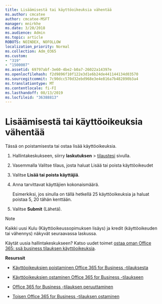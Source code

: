 ```yaml
---
title: Lisäämisestä tai käyttöoikeuksia vähentää
ms.author: cmcatee
author: cmcatee-MSFT
manager: mnirkhe
ms.date: 3/20/2018
ms.audience: Admin
ms.topic: article
ROBOTS: NOINDEX, NOFOLLOW
localization_priority: Normal
ms.collection: Adm_O365
ms.custom:
- "319"
- "1500007"
ms.assetid: 69797abf-3e60-4be2-b0a7-26022a14397e
ms.openlocfilehash: f2d9896f10f122e3d1e6b24de441144134d03570
ms.sourcegitcommit: 7c90dcc570d32ebd968e3e4e816a7b482890b3a4
ms.translationtype: MT
ms.contentlocale: fi-FI
ms.lasthandoff: 08/13/2019
ms.locfileid: "36388813"
---
```

# <a name="how-to-add-or-reduce-licenses"></a>Lisäämisestä tai käyttöoikeuksia vähentää

Tässä on poistamisesta tai ostaa lisää käyttöoikeuksia.
  
1. Hallintakeskukseen, siirry **laskutuksen** \> [tilaustesi](https://go.microsoft.com/fwlink/p/?linkid=842054) sivulla.

2. Vasemmalla Valitse tilaus, josta haluat Lisää tai poista käyttöoikeudet

3. Valitse **Lisää tai poista käyttäjiä**.

4. Anna tarvittavat käyttäjien kokonaismäärä.

    Esimerkiksi, jos sinulla on tällä hetkellä 25 käyttöoikeuksia ja haluat poistaa 5, 20 tähän kenttään.

5. Valitse **Submit** (Lähetä).

> [!NOTE]
> Kaikki uusi Kulu (Käyttöoikeussopimuksen lisäys) ja kredit (käyttöoikeuden tai vähennys) näkyvät seuraavassa laskussa.

Käytät uusia hallintakeskukseen? Katso uudet toimet [ostaa oman Office 365: ssä business tilauksen käyttöoikeuksia](https://docs.microsoft.com/en-us/office365/admin/subscriptions-and-billing/buy-licenses).

 **Resurssit**
  
- [Käyttöoikeuksien poistaminen Office 365 for Business -tilauksesta](https://docs.microsoft.com/en-us/office365/admin/subscriptions-and-billing/remove-licenses-from-subscription)

- [Käyttöoikeuksien ostaminen Office 365 for Business -tilaukseen](https://docs.microsoft.com/en-us/office365/admin/subscriptions-and-billing/buy-licenses)

- [Office 365 for Business -tilauksen peruuttaminen](https://docs.microsoft.com/en-us/office365/admin/subscriptions-and-billing/cancel-your-subscription)

- [Toisen Office 365 for Business -tilauksen ostaminen](https://docs.microsoft.com/en-us/office365/admin/subscriptions-and-billing/buy-another-subscription)
